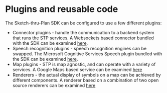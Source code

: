 # Plugins and reusable code

The Sketch-thru-Plan SDK can be configured to use a few different plugins:

* Connector plugins - handle the communication to a backend system that runs the STP services. A Websockets based connector bundled with the SDK can be examined [here](connectors/websockets-plugin).
* Speech recognition plugins - speech recognition engines can be swapped. The Microsoft Cognitive Services Speech plugin bundled with the SDK can be examined [here](speech/azurespeech-plugin).
* Map plugins - STP is map agnostic, and can operate with a variety of services. A Google Maps based service can be examined [here](maps\googlemaps)
* Renderers - the actual display of symbols on a map can be achieved by different components. A renderer based on a combination of two open source renderers can be examined [here](renderers)